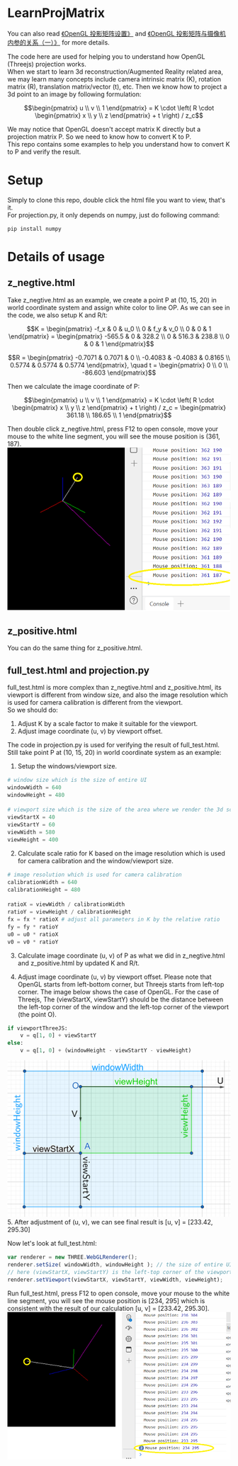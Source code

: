 # LearnProjMatrix
You can also read [《OpenGL 投影矩阵设置》](https://zhuanlan.zhihu.com/p/636299906) and [《OpenGL 投影矩阵与摄像机内参的关系（一）》](https://zhuanlan.zhihu.com/p/635801612) for more details.


The code here are used for helping you to understand how OpenGL (Threejs) projection works. \
When we start to learn 3d reconstruction/Augmented Reality related area, we may learn many concepts include camera intrinsic matrix (K), rotation matrix (R), translation matrix/vector (t), etc. Then we know how to project a 3d point to an image by following formulation:
```math
\begin{pmatrix}
u \\ v \\ 1
\end{pmatrix} = K \cdot \left( R \cdot \begin{pmatrix} x \\ y \\ z \end{pmatrix} + t \right) / z_c
```
We may notice that OpenGL doesn't accept matrix K directly but a projection matrix P. So we need to know how to convert K to P. \
This repo contains some examples to help you understand how to convert K to P and verify the result. 

# Setup
Simply to clone this repo, double click the html file you want to view, that's it. \
For projection.py, it only depends on numpy, just do following command:
```
pip install numpy
```

# Details of usage
## z_negtive.html
Take z_negtive.html as an example, we create a point P at (10, 15, 20) in world coordinate system and assign white color to line OP. As we can see in the code, we also setup K and R/t:
```math
K = 
\begin{pmatrix}
-f_x & 0 & u_0 \\
0 & f_y & v_0 \\
0 & 0 & 1
\end{pmatrix} = 
\begin{pmatrix}
-565.5 & 0 & 328.2 \\
0 & 516.3 & 238.8 \\
0 & 0 & 1
\end{pmatrix}
```
```math
R = 
\begin{pmatrix}
-0.7071 & 0.7071 & 0 \\
-0.4083 & -0.4083 & 0.8165 \\
0.5774 & 0.5774 & 0.5774
\end{pmatrix}, \quad
t = 
\begin{pmatrix}
0 \\ 0 \\ -86.603
\end{pmatrix}
```

Then we calculate the image coordinate of P:
```math
\begin{pmatrix}
u \\ v \\ 1
\end{pmatrix} = K \cdot \left( R \cdot \begin{pmatrix} x \\ y \\ z \end{pmatrix} + t \right) / z_c = 
\begin{pmatrix}
361.18 \\ 186.65 \\ 1
\end{pmatrix}
```
Then double click z_negtive.html, press F12 to open console, move your mouse to the white line segment, you will see the mouse position is (361, 187).\
<img src='imgs/z_n_point_P.png'>

## z_positive.html
You can do the same thing for z_positive.html.

## full_test.html and projection.py
full_test.html is more complex than z_negtive.html and z_positive.html, its viewport is different from window size, and also the image resolution which is used for camera calibration is different from the viewport. \
So we should do:
1. Adjust K by a scale factor to make it suitable for the viewport.
2. Adjust image coordinate (u, v) by viewport offset.

The code in projection.py is used for verifying the result of full_test.html. \
Still take point P at (10, 15, 20) in world coordinate system as an example:
1. Setup the windows/viewport size.
```python
# window size which is the size of entire UI 
windowWidth = 640
windowHeight = 480

# viewport size which is the size of the area where we render the 3d scene
viewStartX = 40
viewStartY = 60
viewWidth = 580
viewHeight = 400
```
2. Calculate scale ratio for K based on the image resolution which is used for camera calibration and the window/viewport size.
```python
# image resolution which is used for camera calibration
calibrationWidth = 640
calibrationHeight = 480

ratioX = viewWidth / calibrationWidth
ratioY = viewHeight / calibrationHeight
fx = fx * ratioX # adjust all parameters in K by the relative ratio
fy = fy * ratioY
u0 = u0 * ratioX
v0 = v0 * ratioY
```
3. Calculate image coordinate (u, v) of P as what we did in z_negtive.html and z_positive.html by updated K and R/t.

4. Adjust image coordinate (u, v) by viewport offset. Please note that OpenGL starts from left-bottom corner, but Threejs starts from left-top corner. The image below shows the case of OpenGL. For the case of Threejs, The (viewStartX, viewStartY) should be the distance between the left-top corner of the window and the left-top corner of the viewport (the point O). 
```python
if viewportThreeJS:
    v = q[1, 0] + viewStartY
else:
    v = q[1, 0] + (windowHeight - viewStartY - viewHeight)
```
<img src="imgs/viewport.png">
5. After adjustment of (u, v), we can see final result is [u, v] = [233.42, 295.30]

Now let's look at full_test.html:
```javascript
var renderer = new THREE.WebGLRenderer();
renderer.setSize( windowWidth, windowHeight ); // the size of entire UI
// here (viewStartX, viewStartY) is the left-top corner of the viewport
renderer.setViewport(viewStartX, viewStartY, viewWidth, viewHeight); 
```
Run full_test.html, press F12 to open console, move your mouse to the white line segment, you will see the mouse position is [234, 295] which is consistent with the result of our calculation [u, v] = [233.42, 295.30].
<img src='imgs/full_test.png'>

